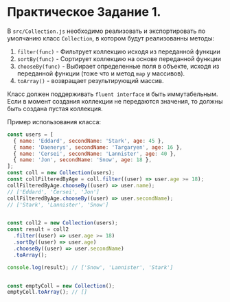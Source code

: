 # Практическое Задание 1.

В `src/Collection.js` необходимо реализовать и экспортировать по умолчанию класс `Collection`, в котором будут реализованны методы:
  1. `filter(func)` - Фильтрует коллекцию исходя из переданной функции
  2. `sortBy(func)` - Сортирует коллекцию на основе переданной функции
  3. `chooseBy(func)` - Выбирает определенные поля в объекте, исходя из переданной функции (тоже что и метод `map` у массивов).
  4. `toArray()` - возвращает результирующий массив.

Класс должен поддерживать `fluent interface` и быть иммутабельным.
Если в момент создания коллекции не передаются значения, то должны быть создана пустая коллекция.

Пример использования класса:

```js
const users = [
  { name: 'Eddard', secondName: 'Stark', age: 45 },
  { name: 'Daenerys', secondName: 'Targaryen', age: 16 },
  { name: 'Cersei', secondName: 'Lannister', age: 40 },
  { name: 'Jon', secondName: 'Snow', age: 18 },
];
const coll = new Collection(users);
const collFilteredByAge = coll.filter((user) => user.age >= 18);
collFilteredByAge.chooseBy((user) => user.name);
// ['Eddard', 'Cersei', 'Jon']
collFilteredByAge.chooseBy((user) => user.secondName);
// ['Stark', 'Lannister', 'Snow']


const coll2 = new Collection(users);
const result = coll2
  .filter((user) => user.age >= 18)
  .sortBy((user) => user.age)
  .chooseBy((user) => user.secondName)
  .toArray();

console.log(result); // ['Snow', 'Lannister', 'Stark']


const emptyColl = new Collection();
emptyColl.toArray(); // []
```